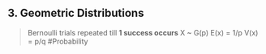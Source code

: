 ## 3. Geometric Distributions
> Bernoulli trials repeated till **1 success occurs**
> X ~ G(p)
> E(x) = 1/p
> V(x) = p/q
#Probability 